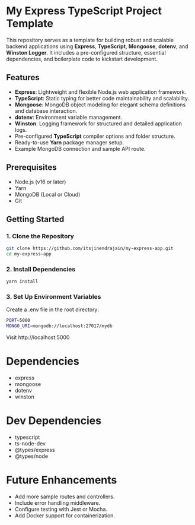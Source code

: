 # My Express TypeScript Project Template

This repository serves as a template for building robust and scalable backend applications using **Express**, **TypeScript**, **Mongoose**, **dotenv**, and **Winston Logger**. It includes a pre-configured structure, essential dependencies, and boilerplate code to kickstart development.

## Features

- **Express**: Lightweight and flexible Node.js web application framework.
- **TypeScript**: Static typing for better code maintainability and scalability.
- **Mongoose**: MongoDB object modeling for elegant schema definitions and database interaction.
- **dotenv**: Environment variable management.
- **Winston**: Logging framework for structured and detailed application logs.
- Pre-configured **TypeScript** compiler options and folder structure.
- Ready-to-use **Yarn** package manager setup.
- Example MongoDB connection and sample API route.

## Prerequisites

- Node.js (v16 or later)
- Yarn
- MongoDB (Local or Cloud)
- Git

## Getting Started

### 1. Clone the Repository

```bash
git clone https://github.com/itsjinendrajain/my-express-app.git
cd my-express-app
```
### 2. Install Dependencies
```bash 
yarn install 
```
### 3. Set Up Environment Variables
Create a .env file in the root directory:

```bash
PORT=5000
MONGO_URI=mongodb://localhost:27017/mydb
```

Visit http://localhost:5000


# **Dependencies**
- express
- mongoose
- dotenv
- winston

# **Dev Dependencies**
- typescript
- ts-node-dev
- @types/express
- @types/node

# **Future Enhancements**
- Add more sample routes and controllers.
- Include error handling middleware.
- Configure testing with Jest or Mocha.
- Add Docker support for containerization.

